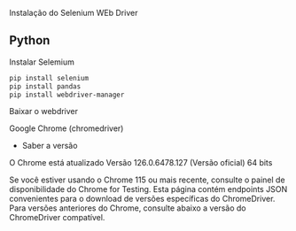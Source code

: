 Instalação do Selenium WEb Driver

## Python

Instalar Selemium

```bash
pip install selenium
pip install pandas
pip install webdriver-manager
```

Baixar o webdriver

Google Chrome (chromedriver)

- Saber a versão 

O Chrome está atualizado
Versão 126.0.6478.127 (Versão oficial) 64 bits

Se você estiver usando o Chrome 115 ou mais recente, consulte o painel de disponibilidade do Chrome for Testing. Esta página contém endpoints JSON convenientes para o download de versões específicas do ChromeDriver.
Para versões anteriores do Chrome, consulte abaixo a versão do ChromeDriver compatível.


